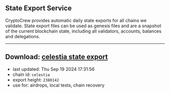 ## State Export Service
CryptoCrew provides automatic daily state exports for all chains we validate. State export files can be used as genesis files and are a snapshot of the current blockchain state, including all validators, accounts, balances and delegations.

---
**Download: [celestia state export](https://dl-eu2.ccvalidators.com/SERVICE/celestia/celestia_export_2380142.json)**
---

- last updated: Thu Sep 19 2024 17:31:56
- chain id: `celestia`
- export height: `2380142`
- use for: airdrops, local tests, chain recovery
